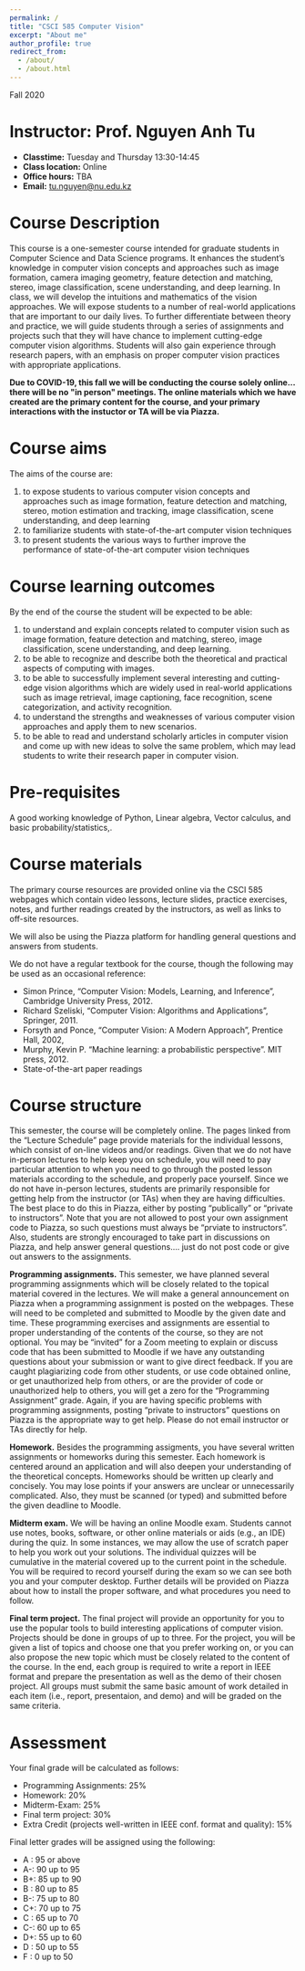```yaml
---
permalink: /
title: "CSCI 585 Computer Vision"
excerpt: "About me"
author_profile: true
redirect_from: 
  - /about/
  - /about.html
---
```


Fall 2020


Instructor: Prof. Nguyen Anh Tu
======
- **Classtime:** Tuesday and Thursday 13:30-14:45
- **Class location:** Online
- **Office hours:** TBA
- **Email:** tu.nguyen@nu.edu.kz

Course Description
======
This course is a one-semester course intended for graduate students in Computer Science and Data Science programs. It enhances the student’s knowledge in computer vision concepts and approaches such as image formation, camera imaging geometry, feature detection and matching, stereo, image classification, scene understanding, and deep learning. In class, we will develop the intuitions and mathematics of the vision approaches. We will expose students to a number of real-world applications that are important to our daily lives. To further differentiate between theory and practice, we will guide students through a series of assignments and projects such that they will have chance to implement cutting-edge computer vision algorithms. Students will also gain experience through research papers, with an emphasis on proper computer vision practices with appropriate applications.

**Due to COVID-19, this fall we will be conducting the course solely online... there will be no "in person" meetings. The online materials which we have created are the primary content for the course, and your primary interactions with the instuctor or TA will be via Piazza.**

Course aims
======
The aims of the course are:
1. to expose students to various computer vision concepts and approaches such as image formation, feature detection and matching, stereo, motion estimation and tracking, image classification, scene understanding, and deep learning
1. to familiarize students with state-of-the-art computer vision techniques
1. to present students the various ways to further improve the performance of state-of-the-art computer vision techniques

Course learning outcomes 
======
By the end of the course the student will be expected to be able:
1.	to understand and explain concepts related to computer vision such as image formation, feature detection and matching, stereo, image classification, scene understanding, and deep learning.
1.	to be able to recognize and describe both the theoretical and practical aspects of computing with images. 
1.	to be able to successfully implement several interesting and cutting-edge vision algorithms which are widely used in real-world applications such as image retrieval, image captioning, face recognition, scene categorization, and activity recognition. 
1.	to understand the strengths and weaknesses of various computer vision approaches and apply them to new scenarios.
1.	to be able to read and understand scholarly articles in computer vision and come up with new ideas to solve the same problem, which may lead students to write their research paper in computer vision. 

Pre-requisites
======
A good working knowledge of Python, Linear algebra, Vector calculus, and basic probability/statistics,.

Course materials
======
The primary course resources are provided online via the CSCI 585 webpages which contain video lessons, lecture slides, practice exercises, notes, and further readings created by the instructors, as well as links to off-site resources.

We will also be using the Piazza platform for handling general questions and answers from students.

We do not have a regular textbook for the course, though the following may be used as an occasional reference: 
- Simon Prince, “Computer Vision: Models, Learning, and Inference”, Cambridge University Press, 2012.
- Richard Szeliski, “Computer Vision: Algorithms and Applications”, Springer, 2011.
- Forsyth and Ponce, “Computer Vision: A Modern Approach”, Prentice Hall, 2002,
- Murphy, Kevin P. “Machine learning: a probabilistic perspective”. MIT press, 2012.
- State-of-the-art paper readings

Course structure
======
This semester, the course will be completely online. The pages linked from the “Lecture Schedule” page provide materials for the individual lessons, which consist of on-line videos and/or readings.  Given that we do not have in-person lectures to help keep you on schedule, you will need to pay particular attention to when you need to go through the posted lesson materials according to the schedule, and properly pace yourself. Since we do not have in-person lectures, students are primarily responsible for getting help from the instructor (or TAs) when they are having difficulties. The best place to do this in Piazza, either by posting “publically” or “private to instructors”.  Note that you are not allowed to post your own assignment code to Piazza, so such questions must always be “prviate to instructors”.  Also, students are strongly encouraged to take part in discussions on Piazza, and help answer general questions…. just do not post code or give out answers to the assignments.

**Programming assignments.** This semester, we have planned several programming assignments which will be closely related to the topical material covered in the lectures. We will make a general announcement on Piazza when a programming assignment is posted on the webpages. These will need to be completed and submitted to Moodle by the given date and time. These programming exercises and assignments are essential to proper understanding of the contents of the course, so they are not optional. You may be “invited” for a Zoom meeting to explain or discuss code that has been submitted to Moodle if we have any outstanding questions about your submission or want to give direct feedback. If you are caught plagiarizing code from other students, or use code obtained online, or get unauthorized help from others, or are the provider of code or unauthorized help to others, you will get a zero for the “Programming Assignment” grade. Again, if you are having specific problems with programming assignments, posting “private to instructors” questions on Piazza is the appropriate way to get help.  Please do not email instructor or TAs directly for help.

**Homework.** Besides the programming assigments, you have several written assignments or homeworks during this semester. Each homework is centered around an application and will also deepen your understanding of the theoretical concepts. Homeworks should be written up clearly and concisely. You may lose points if your answers are unclear or unnecessarily complicated. Also, they must be scanned (or typed) and submitted before the given deadline to Moodle. 

**Midterm exam.** We will be having an online Moodle exam. Students cannot use notes, books, software, or other online materials or aids (e.g., an IDE) during the quiz. In some instances, we may allow the use of scratch paper to help you work out your solutions. The individual quizzes will be cumulative in the material covered up to the current point in the schedule. You will be required to record yourself during the exam so we can see both you and your computer desktop. Further details will be provided on Piazza about how to install the proper software, and what procedures you need to follow. 

**Final term project.** The final project will provide an opportunity for you to use the popular tools to build interesting applications of computer vision. Projects should be done in groups of up to three. For the project, you will be given a list of topics and choose one that you prefer working on, or you can also propose the new topic which must be closely related to the content of the course. In the end, each group is required to write a report in IEEE format and prepare the presentation as well as the demo of their chosen project. All groups must submit the same basic amount of work detailed in each item (i.e., report, presentaion, and demo) and will be graded on the same criteria. 

Assessment
======
Your final grade will be calculated as follows:
- Programming Assignments: 25%
- Homework: 20%
- Midterm-Exam: 25%
- Final term project: 30%
- Extra Credit (projects well-written in IEEE conf. format and quality): 15%

Final letter grades will be assigned using the following:
- A :     95 or above
- A-:    90 up to 95
- B+:    85 up to 90
- B :    80 up to 85
- B-:    75 up to 80
- C+:    70 up to 75
- C :    65 up to 70
- C-:    60 up to 65
- D+:    55 up to 60
- D :    50 up to 55
- F :    0 up to 50
